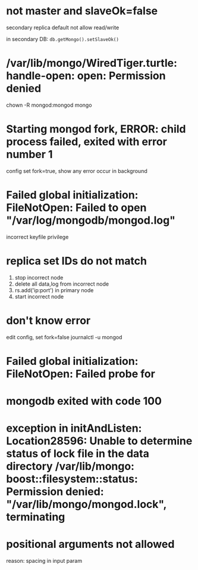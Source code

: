 # not master and slaveOk=false
secondary replica default not allow read/write

in secondary DB: `db.getMongo().setSlaveOk()`


#  /var/lib/mongo/WiredTiger.turtle: handle-open: open: Permission denied
chown -R mongod:mongod mongo

# Starting mongod fork, ERROR: child process failed, exited with error number 1
config set fork=true, show any error occur in background

# Failed global initialization: FileNotOpen: Failed to open "/var/log/mongodb/mongod.log"
incorrect keyfile privilege

# replica set IDs do not match
1. stop incorrect node
2. delete all data,log from incorrect node
3. rs.add('ip:port') in primary node
4. start incorrect node
  

# don't know error
edit config, set fork=false
journalctl -u mongod

# Failed global initialization: FileNotOpen: Failed probe for

# mongodb exited with code 100
# exception in initAndListen: Location28596: Unable to determine status of lock file in the data directory /var/lib/mongo: boost::filesystem::status: Permission denied: "/var/lib/mongo/mongod.lock", terminating


#  positional arguments not allowed
reason: spacing in input param








